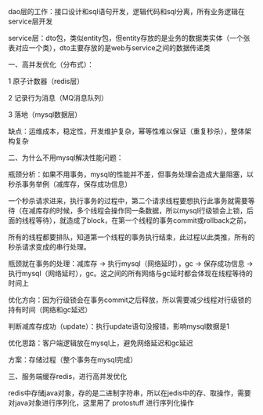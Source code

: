 dao层的工作：接口设计和sql语句开发，逻辑代码和sql分离，所有业务逻辑在service层开发

service层：dto包，类似entity包，但entity存放的是业务的数据类实体（一个张表对应一个类），dto主要存放的是web与service之间的数据传递类

一、高并发优化（分布式）：

1 原子计数器（redis层）

2 记录行为消息（MQ消息队列）

3 落地（mysql数据层）

缺点：运维成本，稳定性，开发维护复杂，幂等性难以保证（重复秒杀），整体架构复杂

二、为什么不用mysql解决性能问题：

瓶颈分析：如果不用事务，mysql的性能并不差，但事务处理会造成大量阻塞，以秒杀事务举例（减库存，保存成功信息）

一个秒杀请求进来，执行事务的过程中，第二个请求线程要想执行此事务就需要等待（在减库存的时候，多个线程会操作同一条数据，所以mysql行级锁会上锁，后面的线程等待），就造成了block，在第一个线程的事务commit或rollback之前，

所有的线程都要排队，知道第一个线程的事务执行结束，此过程以此类推，所有的秒杀请求变成的串行处理。

瓶颈就在事务的处理：减库存 -> 执行mysql（网络延时），gc -> 保存成功信息 -> 执行mysql（网络延时），gc。这之间的所有网络与gc延时都会体现在线程等待的时间上

优化方向：因为行级锁会在事务commit之后释放，所以需要减少线程对行级锁的持有时间（网络和gc延迟）

判断减库存成功（update）：执行update语句没报错，影响mysql数据是1

优化思路：客户端逻辑放在mysql上，避免网络延迟和gc延迟

方案：存储过程（整个事务在mysql完成）

三、服务端缓存redis，进行高并发优化

redis中存储java对象，存的是二进制字符串，所以在jedis中的存、取操作，需要对java对象进行序列化，这里用了 protostuff 进行序列化操作
